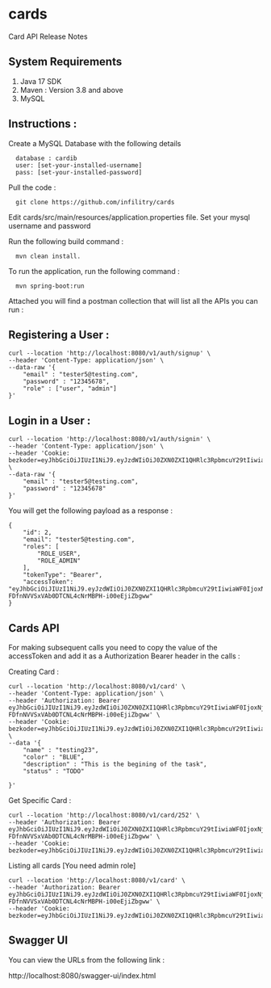 # cards
Card API Release Notes

## System Requirements

1. Java 17 SDK
2. Maven : Version 3.8 and above
3. MySQL


## Instructions : 

Create a MySQL Database with the following details
```
  database : cardib
  user: [set-your-installed-username]
  pass: [set-your-installed-password]
```
Pull the code :
```
  git clone https://github.com/infilitry/cards
```
Edit cards/src/main/resources/application.properties file. Set your mysql username and password

Run the following build command :
```
  mvn clean install.
```
To run the application, run the following command :
```
  mvn spring-boot:run
```
Attached you will find a postman collection that will list all the APIs you can run :

## Registering a User : 
```
curl --location 'http://localhost:8080/v1/auth/signup' \
--header 'Content-Type: application/json' \
--data-raw '{
    "email" : "tester5@testing.com",
    "password" : "12345678",
    "role" : ["user", "admin"]
}'
```

## Login in a User :

```
curl --location 'http://localhost:8080/v1/auth/signin' \
--header 'Content-Type: application/json' \
--header 'Cookie: bezkoder=eyJhbGciOiJIUzI1NiJ9.eyJzdWIiOiJ0ZXN0ZXI1QHRlc3RpbmcuY29tIiwiaWF0IjoxNjkzNDExMDM1LCJleHAiOjE2OTM0MTEwNjV9.83cCSpLTp1Ue9uGG3uhSE07dhhwuGvG8MgBDIvogLrc' \
--data-raw '{
    "email" : "tester5@testing.com",
    "password" : "12345678"
}'
```

You will get the following payload as a response : 

```
{
    "id": 2,
    "email": "tester5@testing.com",
    "roles": [
        "ROLE_USER",
        "ROLE_ADMIN"
    ],
    "tokenType": "Bearer",
    "accessToken": "eyJhbGciOiJIUzI1NiJ9.eyJzdWIiOiJ0ZXN0ZXI1QHRlc3RpbmcuY29tIiwiaWF0IjoxNjkzNDE3NDY1LCJleHAiOjE2OTM1MDM4NjV9.Ysu-FDfnNVVSxVAb0DTCNL4cNrMBPH-i00eEjiZbgww"
}
```

## Cards API

For making subsequent calls you need to copy the value of the accessToken and add it as a Authorization Bearer header in the calls : 

Creating Card : 

```
curl --location 'http://localhost:8080/v1/card' \
--header 'Content-Type: application/json' \
--header 'Authorization: Bearer eyJhbGciOiJIUzI1NiJ9.eyJzdWIiOiJ0ZXN0ZXI1QHRlc3RpbmcuY29tIiwiaWF0IjoxNjkzNDE3NDY1LCJleHAiOjE2OTM1MDM4NjV9.Ysu-FDfnNVVSxVAb0DTCNL4cNrMBPH-i00eEjiZbgww' \
--header 'Cookie: bezkoder=eyJhbGciOiJIUzI1NiJ9.eyJzdWIiOiJ0ZXN0ZXI1QHRlc3RpbmcuY29tIiwiaWF0IjoxNjkzNDExMDM1LCJleHAiOjE2OTM0MTEwNjV9.83cCSpLTp1Ue9uGG3uhSE07dhhwuGvG8MgBDIvogLrc' \
--data '{
    "name" : "testing23",
    "color" : "BLUE",
    "description" : "This is the begining of the task",
    "status" : "TODO"

}'
```

Get Specific Card :

```
curl --location 'http://localhost:8080/v1/card/252' \
--header 'Authorization: Bearer eyJhbGciOiJIUzI1NiJ9.eyJzdWIiOiJ0ZXN0ZXI1QHRlc3RpbmcuY29tIiwiaWF0IjoxNjkzNDE3NDY1LCJleHAiOjE2OTM1MDM4NjV9.Ysu-FDfnNVVSxVAb0DTCNL4cNrMBPH-i00eEjiZbgww' \
--header 'Cookie: bezkoder=eyJhbGciOiJIUzI1NiJ9.eyJzdWIiOiJ0ZXN0ZXI1QHRlc3RpbmcuY29tIiwiaWF0IjoxNjkzNDExMDM1LCJleHAiOjE2OTM0MTEwNjV9.83cCSpLTp1Ue9uGG3uhSE07dhhwuGvG8MgBDIvogLrc'
```

Listing all cards [You need admin role]

```
curl --location 'http://localhost:8080/v1/card' \
--header 'Authorization: Bearer eyJhbGciOiJIUzI1NiJ9.eyJzdWIiOiJ0ZXN0ZXI1QHRlc3RpbmcuY29tIiwiaWF0IjoxNjkzNDE3NDY1LCJleHAiOjE2OTM1MDM4NjV9.Ysu-FDfnNVVSxVAb0DTCNL4cNrMBPH-i00eEjiZbgww' \
--header 'Cookie: bezkoder=eyJhbGciOiJIUzI1NiJ9.eyJzdWIiOiJ0ZXN0ZXI1QHRlc3RpbmcuY29tIiwiaWF0IjoxNjkzNDExMDM1LCJleHAiOjE2OTM0MTEwNjV9.83cCSpLTp1Ue9uGG3uhSE07dhhwuGvG8MgBDIvogLrc'
```


## Swagger UI

You can view the URLs from the following link : 

http://localhost:8080/swagger-ui/index.html





